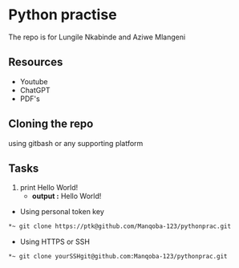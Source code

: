 # **Python practise**
The repo is for Lungile Nkabinde and Aziwe Mlangeni
##

## Resources
- Youtube
- ChatGPT
- PDF's
##

## Cloning the repo
using gitbash or any supporting platform
####

## Tasks
1. print Hello World!
	- **output :** Hello World!

- Using personal token key 
````bash
*~ git clone https://ptk@github.com/Manqoba-123/pythonprac.git
````

- Using HTTPS or SSH
````bash
*~ git clone yourSSHgit@github.com:Manqoba-123/pythonprac.git
````
